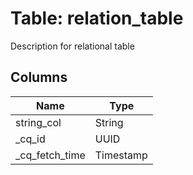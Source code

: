 
# Table: relation_table
Description for relational table
## Columns
| Name          | Type          |
| ------------- | ------------- |
|string_col|String|
|_cq_id|UUID|
|_cq_fetch_time|Timestamp|

